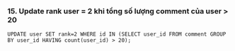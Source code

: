 ### 15. Update rank user = 2 khi tổng số lượng comment của user > 20
```mysql
UPDATE user SET rank=2 WHERE id IN (SELECT user_id FROM comment GROUP BY user_id HAVING count(user_id) > 20);
```